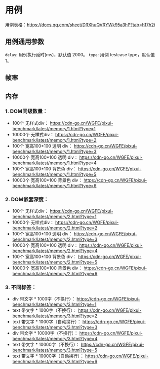 # 用例
用例表格：https://docs.qq.com/sheet/DRXhuQVRYWk95a3hP?tab=h17h2i

## 用例通用参数
`delay`: 用例执行延时(ms)，默认值 2000。
`type`: 用例 testcase type，默认值 1。

## 帧率


## 内存

### 1. DOM同级数量：
- 100个 无样式div： https://cdn-go.cn/WGFE/pixui-benchmark/latest/memory/1.html?type=1
- 10000个 无样式div： https://cdn-go.cn/WGFE/pixui-benchmark/latest/memory/1.html?type=2
- 100个 宽高100*100 透明 div： https://cdn-go.cn/WGFE/pixui-benchmark/latest/memory/1.html?type=3
- 10000个 宽高100*100 透明 div： https://cdn-go.cn/WGFE/pixui-benchmark/latest/memory/1.html?type=4
- 100个 宽高100*100 背景色 div： https://cdn-go.cn/WGFE/pixui-benchmark/latest/memory/1.html?type=5
- 10000个 宽高100*100 背景色 div： https://cdn-go.cn/WGFE/pixui-benchmark/latest/memory/1.html?type=6

### 2. DOM嵌套深度：
- 100个 无样式div： https://cdn-go.cn/WGFE/pixui-benchmark/latest/memory/2.html?type=1
- 10000个 无样式div： https://cdn-go.cn/WGFE/pixui-benchmark/latest/memory/2.html?type=2
- 100个 宽高100*100 透明 div： https://cdn-go.cn/WGFE/pixui-benchmark/latest/memory/2.html?type=3
- 10000个 宽高100*100 透明 div： https://cdn-go.cn/WGFE/pixui-benchmark/latest/memory/2.html?type=4
- 100个 宽高100*100 背景色 div： https://cdn-go.cn/WGFE/pixui-benchmark/latest/memory/2.html?type=5
- 10000个 宽高100*100 背景色 div： https://cdn-go.cn/WGFE/pixui-benchmark/latest/memory/2.html?type=6

### 3. 不同标签：
- div 带文字 * 1000字（不换行）： https://cdn-go.cn/WGFE/pixui-benchmark/latest/memory/3.html?type=1
- text 带文字 * 1000字（不换行）： https://cdn-go.cn/WGFE/pixui-benchmark/latest/memory/3.html?type=2
- text 带文字 * 1000字（自动换行）： https://cdn-go.cn/WGFE/pixui-benchmark/latest/memory/3.html?type=3
- div 带文字 * 10000字（不换行）： https://cdn-go.cn/WGFE/pixui-benchmark/latest/memory/3.html?type=4
- text 带文字 * 10000字（不换行）： https://cdn-go.cn/WGFE/pixui-benchmark/latest/memory/3.html?type=5
- text 带文字 * 10000字（自动换行）： https://cdn-go.cn/WGFE/pixui-benchmark/latest/memory/3.html?type=6

